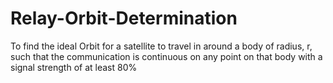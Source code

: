 # Relay-Orbit-Determination
To find the ideal Orbit for a satellite to travel in around a body of radius, r, such that the communication is continuous on any point on that body with a signal strength of at least 80%
